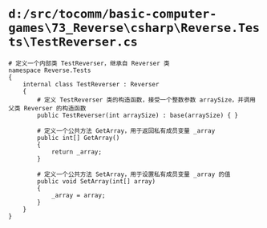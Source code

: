 # `d:/src/tocomm/basic-computer-games\73_Reverse\csharp\Reverse.Tests\TestReverser.cs`

```
# 定义一个内部类 TestReverser，继承自 Reverser 类
namespace Reverse.Tests
{
    internal class TestReverser : Reverser
    {
        # 定义 TestReverser 类的构造函数，接受一个整数参数 arraySize，并调用父类 Reverser 的构造函数
        public TestReverser(int arraySize) : base(arraySize) { }

        # 定义一个公共方法 GetArray，用于返回私有成员变量 _array
        public int[] GetArray()
        {
            return _array;
        }

        # 定义一个公共方法 SetArray，用于设置私有成员变量 _array 的值
        public void SetArray(int[] array)
        {
            _array = array;
        }
    }
}
```